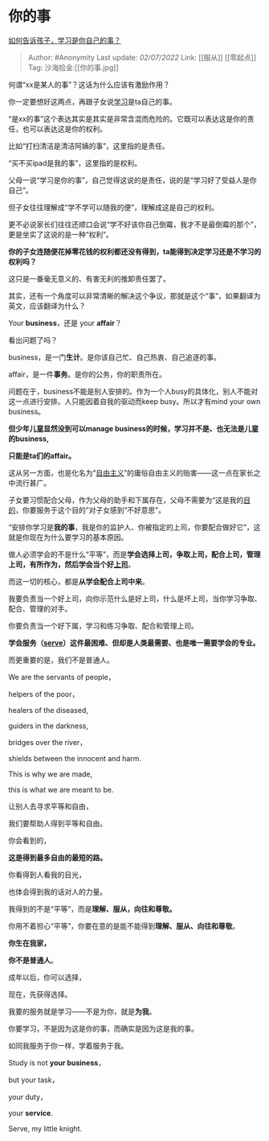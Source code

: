 # 你的事
[如何告诉孩子，学习是你自己的事？](https://www.zhihu.com/question/487282842/answer/2551554967)

> Author: #Anonymity
> Last update: *02/07/2022*
> Link: [[服从]] [[零起点]]
> Tag:
> 沙海拾金:[[你的事.jpg]]

何谓“xx是某人的事”？这话为什么应该有激励作用？

你一定要想好这两点，再跟子女说[学习](https://www.zhihu.com/search?q=%E5%AD%A6%E4%B9%A0&search_source=Entity&hybrid_search_source=Entity&hybrid_search_extra=%7B%22sourceType%22%3A%22answer%22%2C%22sourceId%22%3A2551554967%7D)是ta自己的事。

“是xx的事”这个表达其实是其实是非常含混而危险的。它既可以表达这是你的责任，也可以表达这是你的权利。

比如“打扫清洁是清洁阿姨的事”，这里指的是责任。

“买不买ipad是我的事”，这里指的是权利。

父母一说“学习是你的事”，自己觉得这说的是责任，说的是“学习好了受益人是你自己”。

但子女往往理解成“学不学可以随我的便”，理解成这是自己的权利。

更不必说家长们往往还顺口会说“学不好该你自己倒霉，我才不是最倒霉的那个”，更是坐实了这说的是一种“权利”。

**你的子女连随便花掉零花钱的权利都还没有得到，ta能得到决定学习还是不学习的权利吗？**

这只是一番毫无意义的、有害无利的推卸责任罢了。

其实，还有一个角度可以非常清晰的解决这个争议，那就是这个“事”，如果翻译为英文，应该翻译为什么？

Your **business**，还是 your **affair**？

看出问题了吗？

business，是一门**生计**。是你该自己忙、自己热衷、自己追逐的事。

affair，是一件**事务**。是你的公务，你的职责所在。

问题在于，business不能是别人安排的。作为一个人busy的具体化，别人不能对这一点进行安排。人只能因着自我的驱动而keep busy。所以才有mind your own business。

**但少年儿童显然没到可以manage business的时候，学习并不是、也无法是儿童的business,**

**只能是ta们的affair。**

这从另一方面，也是化名为“[自由主义](https://www.zhihu.com/search?q=%E8%87%AA%E7%94%B1%E4%B8%BB%E4%B9%89&search_source=Entity&hybrid_search_source=Entity&hybrid_search_extra=%7B%22sourceType%22%3A%22answer%22%2C%22sourceId%22%3A2551554967%7D)”的庸俗自由主义的贻害——这一点在家长之中流行甚广。

子女要习惯配合父母，作为父母的助手和下属存在，父母不需要为“这是我的[目的](https://www.zhihu.com/search?q=%E7%9B%AE%E7%9A%84&search_source=Entity&hybrid_search_source=Entity&hybrid_search_extra=%7B%22sourceType%22%3A%22answer%22%2C%22sourceId%22%3A2551554967%7D)，你要服务于这个目的”对子女感到“不好意思”。

“安排你学习是**我的事**，我是你的监护人、你被指定的上司，你要配合做好它”，这就是你现在为什么要学习的基本原因。

做人必须学会的不是什么“平等”，而是**学会选择上司，争取上司，配合上司，管理上司，有所作为，然后学会当个好[上司](https://www.zhihu.com/search?q=%E4%B8%8A%E5%8F%B8&search_source=Entity&hybrid_search_source=Entity&hybrid_search_extra=%7B%22sourceType%22%3A%22answer%22%2C%22sourceId%22%3A2551554967%7D)**。

而这一切的核心，都是**从学会配合上司中来**。

我要负责当一个好上司，向你示范什么是好上司，什么是坏上司，当你学习争取、配合、管理的对手。

你要负责当一个好下属，学习和练习争取、配合和管理上司。

**学会服务（[serve](https://www.zhihu.com/search?q=serve&search_source=Entity&hybrid_search_source=Entity&hybrid_search_extra=%7B%22sourceType%22%3A%22answer%22%2C%22sourceId%22%3A2551554967%7D)）这件最困难、但却是人类最需要、也是唯一需要学会的专业。**

而更重要的是，我们不是普通人。

We are the servants of people，

helpers of the poor，

healers of the diseased,

guiders in the darkness,

bridges over the river，

shields between the innocent and harm.

This is why we are made,

this is what we are meant to be.

让别人去寻求平等和自由，

我们要帮助人得到平等和自由。

你会看到的，

**这是得到最多自由的最短的路。**

你看得到人看我的目光，

也体会得到我的话对人的力量。

我得到的不是“平等”，而是**理解、服从，向往和尊敬。**

你用不着担心“平等”，你要在意的是能不能得到**理解、服从、向往和尊敬**。

**你生在我家，**

**你不是普通人**。

成年以后，你可以选择，

现在，先获得选择。

我要的服务就是学习——不是为你，就是**为我**。

你要学习，不是因为这是你的事，而确实是因为这是我的事。

如同我服务于你一样，学着服务于我。

Study is not **your business**，

but your task，

your duty，

your **service**.

Serve, my little knight.
